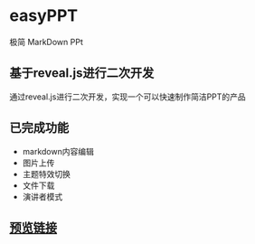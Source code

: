 # easyPPT
极简 MarkDown PPt

## 基于reveal.js进行二次开发

通过reveal.js进行二次开发，实现一个可以快速制作简洁PPT的产品

## 已完成功能
 
 - markdown内容编辑
 - 图片上传
 - 主题特效切换
 - 文件下载
 - 演讲者模式
 


## [预览链接](https://xz361.github.io/oneSlide/oneslide/demo.html)
